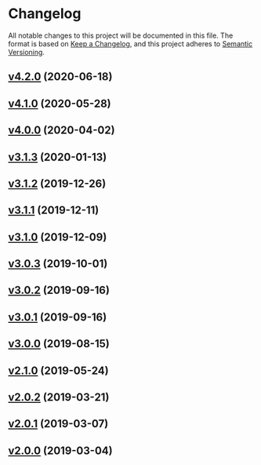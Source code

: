 # Changelog
All notable changes to this project will be documented in this file.
The format is based on
[Keep a Changelog](https://keepachangelog.com/en/1.0.0/),
and this project adheres to
[Semantic Versioning](https://semver.org/spec/v2.0.0.html).


## [v4.2.0](https://www.github.com/terraform-google-modules/terraform-google-vault/compare/4.1.0...4.2.0) (2020-06-18)

## [v4.1.0](https://www.github.com/terraform-google-modules/terraform-google-vault/compare/4.0.0...4.1.0) (2020-05-28)

## [v4.0.0](https://www.github.com/terraform-google-modules/terraform-google-vault/compare/3.1.3...4.0.0) (2020-04-02)

## [v3.1.3](https://www.github.com/terraform-google-modules/terraform-google-vault/compare/3.1.2...3.1.3) (2020-01-13)

## [v3.1.2](https://www.github.com/terraform-google-modules/terraform-google-vault/compare/3.1.1...3.1.2) (2019-12-26)

## [v3.1.1](https://www.github.com/terraform-google-modules/terraform-google-vault/compare/3.1.0...3.1.1) (2019-12-11)

## [v3.1.0](https://www.github.com/terraform-google-modules/terraform-google-vault/compare/3.0.3...3.1.0) (2019-12-09)

## [v3.0.3](https://www.github.com/terraform-google-modules/terraform-google-vault/compare/3.0.2...3.0.3) (2019-10-01)

## [v3.0.2](https://www.github.com/terraform-google-modules/terraform-google-vault/compare/3.0.1...3.0.2) (2019-09-16)

## [v3.0.1](https://www.github.com/terraform-google-modules/terraform-google-vault/compare/3.0.0...3.0.1) (2019-09-16)

## [v3.0.0](https://www.github.com/terraform-google-modules/terraform-google-vault/compare/2.1.0...3.0.0) (2019-08-15)

## [v2.1.0](https://www.github.com/terraform-google-modules/terraform-google-vault/compare/2.0.2...2.1.0) (2019-05-24)

## [v2.0.2](https://www.github.com/terraform-google-modules/terraform-google-vault/compare/2.0.1...2.0.2) (2019-03-21)

## [v2.0.1](https://www.github.com/terraform-google-modules/terraform-google-vault/compare/2.0.0...2.0.1) (2019-03-07)

## [v2.0.0](https://www.github.com/terraform-google-modules/terraform-google-vault/compare/1.0.0...2.0.0) (2019-03-04)

